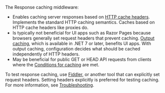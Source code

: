 The Response caching middleware:

* Enables caching server responses based on [HTTP cache headers](https://developer.mozilla.org/docs/Web/HTTP/Headers/Cache-Control). Implements the standard HTTP caching semantics. Caches based on HTTP cache headers like proxies do.
* Is typically not beneficial for UI apps such as Razor Pages because browsers generally set request headers that prevent caching. [Output caching](xref:performance/caching/output), which is available in .NET 7 or later, benefits UI apps. With output caching, configuration decides what should be cached independently of HTTP headers.
* May be beneficial for public GET or HEAD API requests from clients where the [Conditions for caching](xref:performance/caching/middleware#cfc) are met.

To test response caching, use [Fiddler](https://www.telerik.com/fiddler), or another tool that can explicitly set request headers. Setting headers explicitly is preferred for testing caching. For more information, see [Troubleshooting](xref:performance/caching/middleware#troubleshooting).
